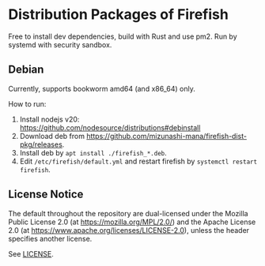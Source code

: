 # Distribution Packages of Firefish

Free to install dev dependencies, build with Rust and use pm2. Run by systemd with security sandbox.

## Debian

Currently, supports bookworm amd64 (and x86_64) only.

How to run:

1. Install nodejs v20: https://github.com/nodesource/distributions#debinstall
2. Download deb from https://github.com/mizunashi-mana/firefish-dist-pkg/releases.
3. Install deb by `apt install ./firefish_*.deb`.
4. Edit `/etc/firefish/default.yml` and restart firefish by `systemctl restart firefish`.

## License Notice

The default throughout the repository are dual-licensed under the Mozilla Public License 2.0 (at https://mozilla.org/MPL/2.0/) and the Apache License 2.0 (at https://www.apache.org/licenses/LICENSE-2.0), unless the header specifies another license.

See [LICENSE](./LICENSE).
